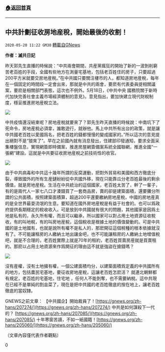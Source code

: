 ###  [:house:返回首頁](https://github.com/ourhimalayas/txt)
---

## 中共計劃征收房地産稅，開始最後的收割！
`2020-05-20 11:22 GM30` [轉載自GNews](https://gnews.org/zh-hant/208217/)

**作者：滅共日記**

昨天郭先生直播的時候說：“中共兩會期間，共産黨瘋狂的開始了新的一波剝削窮苦老百姓的手段，全國有些地方在測量宅基地，包括老百姓住的房子，只要超過200平方米就要交房地産稅。”在中共國只要關注樓市的人，都知道房地産稅，每年在一個固定的時間段一定會出來，那就是中共的兩會，要麽有代表委員提相關議案，要麽是相關部門表態，這次也不例外。5月18日，《中共中央 國務院關于新時代加快完善社會主義市場經濟體制的意見》。意見指出，要加快建立現代財稅制度，穩妥推進房地産稅立法。

![](https://s3.amazonaws.com/gnews-media-offload/wp-content/uploads/2020/05/20111516/1-113-2.png)

中共疫情還沒結束呢？房地産稅就要來了？郭先生昨天直播的時候說：中南坑下了死命令，房地産稅必須拿，誰敢遊行，就辦他。馬上中共所有出台的政策，就是讓中共國老百姓以愛國爲名，把老百姓的錢都慢慢的變成國家的。”所以這次的意見提出絕對不是“狼來了”。早在之前國內就有消息發出，住建部印發通知，要求全面采集樓盤信息，實現網簽即時備案，推進房屋網簽備案系統全國聯網，推進全國“一張網”建設。這就是中共要征收房地産稅之前技術性的收官。

![](https://s3.amazonaws.com/gnews-media-offload/wp-content/uploads/2020/05/20111541/2-47-3.png)

由于中共病毒和中共這十幾年所謂的反腐運動，把對外貿易和美國和西方徹底分裂，導致國外的所有生産鏈紛紛從中共國外移，現在只能靠瓜分老百姓最後的剩余價值，就是房地産稅。生活在中共統治的這個國家，老百姓太苦了，幹了一輩子，有的是兩代人一家七八口才湊錢買了一套商品房，賣的卻是建築面積，還要攤分所謂的公共面積，按照建築面積算，超過200平還要繳納房地産稅，中國的房地産真的是全世界最耍流氓的生意。要知道在國外房地産稅是有益于社會的。也可以爲政府提供長期穩定的稅收收入。可是放到中共國就有很大的問題，其他國家是因爲土地是私有的，永久所有權，而且可以繼承，所以國家可以對占用土地資源征收稅收，有的叫地稅，有的叫房地産稅，這個稅收是根據土地的價值變動的。可是中共國的是土地國有，也就是說所有權不是私人的，那麽開征這個稅種的根本依據就沒有了。不可能讓租房的人繳納土地出讓金吧，也不可能讓租房的人繳納土地增值稅吧，就是不合理的，老百姓實際上就是70年的租約，老百姓買賣房産就是買賣租約。那麽以占用土地資源來作爲開征的理由這不就是強盜在搶錢嗎？

![](https://s3.amazonaws.com/gnews-media-offload/wp-content/uploads/2020/05/20111604/3-94-3.jpg)

沒有産權，沒有土地擁有權，一個公建面積均分，以建築面積爲定義的中共國所有的地方，包括農民宅基地，要征收房地産稅，這讓老百姓怎麽活？ 就連北朝鮮都有規定，老百姓的宅基地，住宅地 ，任何人不能剝奪，也不需要納稅。這中共現在已經不是單純的割韭菜了，現在是把中共國的老百姓徹底的按在地上，讓老百姓徹底的當奴隸。

GNEWS之前文章：
【中共國企】開始裁員了！[https://gnews.org/zh-hans/207274/](https://gnews.org/zh-hans/207274/)
中共是如何謀殺下一代的？ [https://gnews.org/zh-hans/207085/](https://gnews.org/zh-hans/207085/)
十年寒窗苦讀，不如一紙國籍！[https://gnews.org/zh-hans/205060/](https://gnews.org/zh-hans/205060/)

（文章內容僅代表作者觀點）

0
